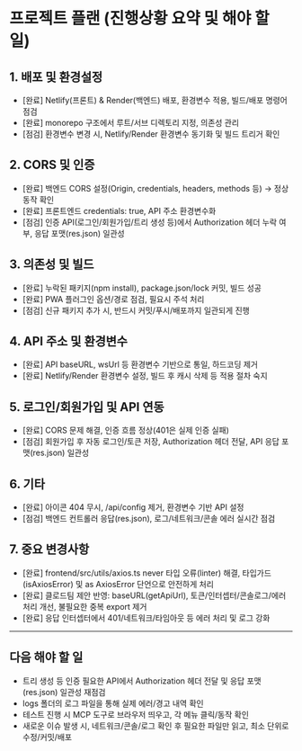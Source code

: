# 프로젝트 플랜 (진행상황 요약 및 해야 할 일)

## 1. 배포 및 환경설정
- [완료] Netlify(프론트) & Render(백엔드) 배포, 환경변수 적용, 빌드/배포 명령어 점검
- [완료] monorepo 구조에서 루트/서브 디렉토리 지정, 의존성 관리
- [점검] 환경변수 변경 시, Netlify/Render 환경변수 동기화 및 빌드 트리거 확인

## 2. CORS 및 인증
- [완료] 백엔드 CORS 설정(Origin, credentials, headers, methods 등) → 정상 동작 확인
- [완료] 프론트엔드 credentials: true, API 주소 환경변수화
- [점검] 인증 API(로그인/회원가입/트리 생성 등)에서 Authorization 헤더 누락 여부, 응답 포맷(res.json) 일관성

## 3. 의존성 및 빌드
- [완료] 누락된 패키지(npm install), package.json/lock 커밋, 빌드 성공
- [완료] PWA 플러그인 옵션/경로 점검, 필요시 주석 처리
- [점검] 신규 패키지 추가 시, 반드시 커밋/푸시/배포까지 일관되게 진행

## 4. API 주소 및 환경변수
- [완료] API baseURL, wsUrl 등 환경변수 기반으로 통일, 하드코딩 제거
- [완료] Netlify/Render 환경변수 설정, 빌드 후 캐시 삭제 등 적용 절차 숙지

## 5. 로그인/회원가입 및 API 연동
- [완료] CORS 문제 해결, 인증 흐름 정상(401은 실제 인증 실패)
- [점검] 회원가입 후 자동 로그인/토큰 저장, Authorization 헤더 전달, API 응답 포맷(res.json) 일관성

## 6. 기타
- [완료] 아이콘 404 무시, /api/config 제거, 환경변수 기반 API 설정
- [점검] 백엔드 컨트롤러 응답(res.json), 로그/네트워크/콘솔 에러 실시간 점검

## 7. 중요 변경사항
- [완료] frontend/src/utils/axios.ts never 타입 오류(linter) 해결, 타입가드(isAxiosError) 및 as AxiosError<ErrorResponse> 단언으로 안전하게 처리
- [완료] 클로드팀 제안 반영: baseURL(getApiUrl), 토큰/인터셉터/콘솔로그/에러처리 개선, 불필요한 중복 export 제거
- [완료] 응답 인터셉터에서 401/네트워크/타임아웃 등 에러 처리 및 로그 강화

---

## 다음 해야 할 일
- 트리 생성 등 인증 필요한 API에서 Authorization 헤더 전달 및 응답 포맷(res.json) 일관성 재점검
- logs 폴더의 로그 파일을 통해 실제 에러/경고 내역 확인
- 테스트 진행 시 MCP 도구로 브라우저 띄우고, 각 메뉴 클릭/동작 확인
- 새로운 이슈 발생 시, 네트워크/콘솔/로그 확인 후 필요한 파일만 읽고, 최소 단위로 수정/커밋/배포 